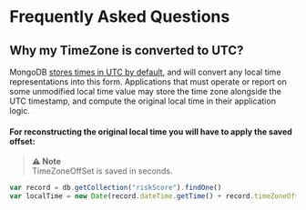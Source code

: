 # Frequently Asked Questions

## Why my TimeZone is converted to UTC?
MongoDB [stores times in UTC by default](https://docs.mongodb.com/manual/reference/bson-types/#document-bson-type-date), and will convert any local time representations into this form.
Applications that must operate or report on some unmodified local time value may store the time zone alongside the UTC timestamp, and compute the original local time in their application logic.

#### For reconstructing the original local time you will have to apply the saved offset:
>  **⚠ Note** <br>
TimeZoneOffSet is saved in seconds.

```javascript
var record = db.getCollection("riskScore").findOne()
var localTime = new Date(record.dateTime.getTime() + record.timeZoneOffset)
```
